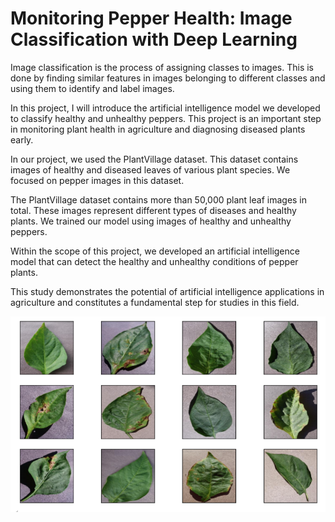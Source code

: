 <h1>Monitoring Pepper Health: Image Classification with Deep Learning</h1>

Image classification is the process of assigning classes to images. This is done by finding similar features in images belonging to different classes and using them to identify and label images. 

In this project, I will introduce the artificial intelligence model we developed to classify healthy and unhealthy peppers. This project is an important step in monitoring plant health in agriculture and diagnosing diseased plants early.

In our project, we used the PlantVillage dataset. This dataset contains images of healthy and diseased leaves of various plant species. We focused on pepper images in this dataset.

The PlantVillage dataset contains more than 50,000 plant leaf images in total. These images represent different types of diseases and healthy plants. We trained our model using images of healthy and unhealthy peppers.

Within the scope of this project, we developed an artificial intelligence model that can detect the healthy and unhealthy conditions of pepper plants.

This study demonstrates the potential of artificial intelligence applications in agriculture and constitutes a fundamental step for studies in this field.

![image](pepperleaf.png)